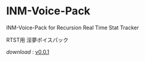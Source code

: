 # INM-Voice-Pack  
INM-Voice-Pack for Recursion Real Time Stat Tracker  

RTST用 淫夢ボイスパック

*download* : [v0.0.1](https://drive.google.com/file/d/0B7rnPnz858Q8bHBvY21xcXV4b1k/view?usp=sharing)